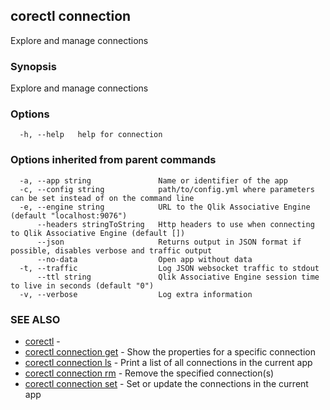 ## corectl connection

Explore and manage connections

### Synopsis

Explore and manage connections

### Options

```
  -h, --help   help for connection
```

### Options inherited from parent commands

```
  -a, --app string               Name or identifier of the app
  -c, --config string            path/to/config.yml where parameters can be set instead of on the command line
  -e, --engine string            URL to the Qlik Associative Engine (default "localhost:9076")
      --headers stringToString   Http headers to use when connecting to Qlik Associative Engine (default [])
      --json                     Returns output in JSON format if possible, disables verbose and traffic output
      --no-data                  Open app without data
  -t, --traffic                  Log JSON websocket traffic to stdout
      --ttl string               Qlik Associative Engine session time to live in seconds (default "0")
  -v, --verbose                  Log extra information
```

### SEE ALSO

* [corectl](corectl.md)	 - 
* [corectl connection get](corectl_connection_get.md)	 - Show the properties for a specific connection
* [corectl connection ls](corectl_connection_ls.md)	 - Print a list of all connections in the current app
* [corectl connection rm](corectl_connection_rm.md)	 - Remove the specified connection(s)
* [corectl connection set](corectl_connection_set.md)	 - Set or update the connections in the current app

